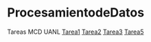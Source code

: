 # ProcesamientodeDatos
Tareas MCD UANL
[Tarea1](https://github.com/AlbertoLopezAlvz/ProcesamientodeDatos/blob/main/Tarea1_ProcesamientodeDatos.ipynb)
[Tarea2](https://github.com/AlbertoLopezAlvz/ProcesamientodeDatos/blob/main/Practica_2.ipynb)
[Tarea3](https://github.com/AlbertoLopezAlvz/ProcesamientodeDatos/blob/main/Practica_3.ipynb)
[Tarea5](https://github.com/AlbertoLopezAlvz/ProcesamientodeDatos/blob/main/Tarea5_Procesamiento_Imagenes.ipynb)
